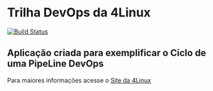 # Trilha DevOps da 4Linux

<!-- Altere a Flag abaixo com sua URL do Travis -->
[![Build Status](https://travis-ci.com/rmartins20/DevOpsLab-HelloWorld.svg?branch=master)](https://travis-ci.com/rmartins20/DevOpsLab-HelloWorld)

## Aplicação criada para exemplificar o Ciclo de uma PipeLine DevOps


Para maiores informações acesse o [Site da 4Linux](https://www.4linux.com.br/cursos/devops)

